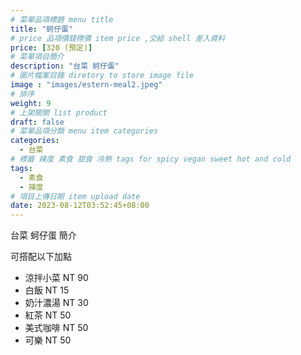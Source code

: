 ```yaml
---
# 菜單品項標題 menu title 
title: "蚵仔蛋"
# price 品項價錢標價 item price ,交給 shell 差入資料
price: [320 (預定)] 
# 菜單項目簡介 
description: "台菜 蚵仔蛋"
# 圖片檔案目錄 diretory to store image file
image : "images/estern-meal2.jpeg"
# 排序
weight: 9 
# 上架開關 list product 
draft: false
# 菜單品項分類 menu item categories 
categories:
  - 台菜
# 標籤 辣度 素食 甜食 冷熱 tags for spicy vegan sweet hot and cold 
tags:
  - 素食
  - 辣度
# 項目上傳日期 item upload date 
date: 2023-08-12T03:52:45+08:00
---
```


台菜 蚵仔蛋 簡介

可搭配以下加點

- 涼拌小菜  NT 90
- 白飯 NT 15
- 奶汁濃湯 NT 30
- 紅茶  NT 50
- 美式咖啡 NT 50
- 可樂 NT 50
